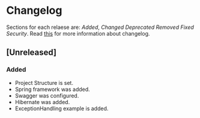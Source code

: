 # Changelog

Sections for each relaese are:
_Added_,
_Changed_
_Deprecated_
_Removed_
_Fixed_
_Security_. Read [this](https://keepachangelog.com/en/1.0.0/) for more information about changelog.

## [Unreleased]

### Added

- Project Structure is set.
- Spring framework was added.
- Swagger was configured.
- Hibernate was added.
- ExceptionHandling example is added.

